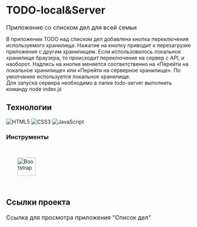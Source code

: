 # TODO-local&Server

<p fr-original-style="" style="margin-top: 0px; margin-bottom: 12px; color: var(--ui-sb-color-text-main); box-sizing: border-box; font-size: 16px; line-height: 22px;">Приложение со списком дел для всей семьи</p>


<div fr-original-style="" style="box-sizing: border-box;">В приложении TODO над списком дел добавлена кнопка переключения используемого хранилища. Нажатие на кнопку приводит к перезагрузке приложения с другим хранилищем. Если использовалось локальное хранилище браузера, то происходит переключение на сервер с API, и наоборот. Надпись на кнопке меняется соответственно на «Перейти на локальное хранилище» или «Перейти на серверное хранилище». По умолчанию используется локальное хранилище. </div>

<div fr-original-style="" style="box-sizing: border-box;">Для запуска сервера необходимо в папке todo-server выполнить команду node index.js   </div>




## Технологии
![HTML5](https://img.shields.io/badge/-HTML5-e34f26?logo=html5&logoColor=white)
![CSS3](https://img.shields.io/badge/-CSS3-1572b6?logo=css3&logoColor=white)
![JavaScript](https://img.shields.io/badge/-JavaScript-f7df1e?logo=javaScript&logoColor=black)

### Инструменты
<div>
<a href="https://getbootstrap.com/docs/3.4/javascript/" target="_blank"><img style="margin: 30px" src="https://profilinator.rishav.dev/skills-assets/bootstrap-plain.svg" alt="Bootstrap" height="50" /></a>
</div>

## Ссылки проекта

<p fr-original-style="" style="margin-top: 0px; margin-bottom: 12px; color: var(--ui-sb-color-text-main); box-sizing: border-box; font-size: 16px; line-height: 22px;">Ссылка для просмотра приложения <a fr-original-style="" href="https://gusevanadezhda.github.io./TODO-local-Server/todo-modul/" rel="noopener noreferrer" style="user-select: auto; text-decoration: none; box-sizing: border-box;" target="_blank"> "Список дел"</a></p>

